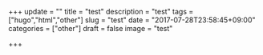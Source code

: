 +++
update = ""
title = "test"
description = "test"
tags = ["hugo","html","other"]
slug = "test"
date = "2017-07-28T23:58:45+09:00"
categories = ["other"]
draft = false
image = "test"

+++
